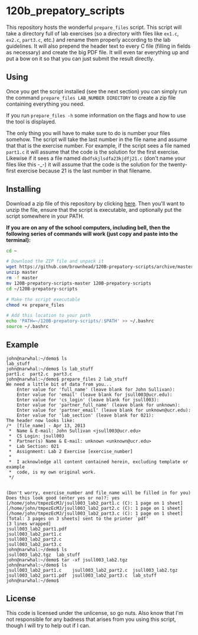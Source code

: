 # 120b_prepatory_scripts

This repository hosts the wonderful `prepare_files` script. This script will take
a directory full of lab exercises (so a directory with files like `ex1.c`, `ex2.c`,
`part3.c`, etc.) and rename them properly according to the lab guidelines. It
will also prepend the header text to every C file (filling in fields as necessary)
and create the big PDF file. It will even tar everything up and put a bow on it
so that you can just submit the result directly.

## Using

Once you get the script installed (see the next section) you can simply run
the command `prepare_files LAB_NUMBER DIRECTORY` to create a zip
file containing everything you need.

If you run `prepare_files -h` some information on the flags and how to use the
tool is displayed.

The only thing you will have to make sure to do is number your files
somehow. The script will take the last number in the file name and assume
that that is the exercise number. For example, if the script sees a file named
`part1.c` it will assume that the code is the solution for the first exercise.
Likewise if it sees a file named `dbdfskjlsdfa23kjdfj21.c` (don't name your files
like this -_-) it will assume that the code is the solution for the twenty-first
exercise because 21 is the last number in that filename.

## Installing

Download a zip file of this repository by clicking
[here](https://github.com/brownhead/120B-prepatory-scripts/archive/master.zip).
Then you'll want to unzip the file, ensure that the script is executable, and
optionally put the script somewhere in your PATH.

**If you are on any of the
school computers, including bell, then the following series of commands
will work (just copy and paste into the terminal):**

```bash
cd ~

# Download the ZIP file and unpack it
wget https://github.com/brownhead/120B-prepatory-scripts/archive/master.zip
unzip master
rm -f master
mv 120B-prepatory-scripts-master 120B-prepatory-scripts
cd ~/120B-prepatory-scripts

# Make the script executable
chmod +x prepare_files

# Add this location to your path
echo 'PATH=~/120B-prepatory-scripts/:$PATH' >> ~/.bashrc
source ~/.bashrc
```

## Example

```
john@narwhal:~/demo$ ls
lab_stuff
john@narwhal:~/demo$ ls lab_stuff
part1.c  part2.c  part3.c
john@narwhal:~/demo$ prepare_files 2 lab_stuff
We need a little bit of data from you...
	Enter value for 'full_name' (leave blank for John Sullivan): 
	Enter value for 'email' (leave blank for jsull003@ucr.edu): 
	Enter value for 'cs_login' (leave blank for jsull003): 
	Enter value for 'partner_full_name' (leave blank for unknown): 
	Enter value for 'partner_email' (leave blank for unknown@ucr.edu): 
	Enter value for 'lab_section' (leave blank for 021): 
The header now looks like: 
/*	[file_name] - Apr 13, 2013
 *	Name & E-mail: John Sullivan <jsull003@ucr.edu>
 *	CS Login: jsull003
 *	Partner(s) Name & E-mail: unknown <unknown@ucr.edu>
 *	Lab Section: 021
 *	Assignment: Lab 2 Exercise [exercise_number]
 *	
 *	I acknowledge all content contained herein, excluding template or example
 *	code, is my own original work.
 */
 

(Don't worry, exercise_number and file_name will be filled in for you)
Does this look good (enter yes or no)?: yes
[/home/john/tmpezEcMJ/jsull003_lab2_part1.c (C): 1 page on 1 sheet]
[/home/john/tmpezEcMJ/jsull003_lab2_part2.c (C): 1 page on 1 sheet]
[/home/john/tmpezEcMJ/jsull003_lab2_part3.c (C): 1 page on 1 sheet]
[Total: 3 pages on 3 sheets] sent to the printer `pdf'
[3 lines wrapped]
jsull003_lab2_part1.pdf
jsull003_lab2_part1.c
jsull003_lab2_part2.c
jsull003_lab2_part3.c
john@narwhal:~/demo$ ls
jsull003_lab2.tgz  lab_stuff
john@narwhal:~/demo$ tar -xf jsull003_lab2.tgz 
john@narwhal:~/demo$ ls
jsull003_lab2_part1.c    jsull003_lab2_part2.c  jsull003_lab2.tgz
jsull003_lab2_part1.pdf  jsull003_lab2_part3.c  lab_stuff
john@narwhal:~/demo$
```

## License

This code is licensed under the unlicense, so go nuts. Also know that I'm not
responsible for any badness that arises from you using this script, though I
will try to help out if I can.
